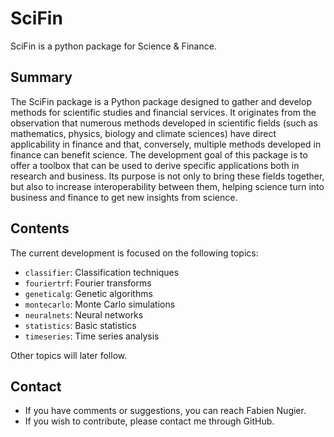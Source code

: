 # SciFin
SciFin is a python package for Science &amp; Finance.

## Summary

The SciFin package is a Python package designed to gather and develop methods for scientific studies and financial services. It originates from the observation that numerous methods developed in scientific fields (such as mathematics, physics, biology and climate sciences) have direct applicability in finance and that, conversely, multiple methods developed in finance can benefit science. The development goal of this package is to offer a toolbox that can be used to derive specific applications both in research and business. Its purpose is not only to bring these fields together, but also to increase interoperability between them, helping science turn into business and finance to get new insights from science.


## Contents

The current development is focused on the following topics:
- `classifier`: Classification techniques
- `fouriertrf`: Fourier transforms
- `geneticalg`: Genetic algorithms
- `montecarlo`: Monte Carlo simulations
- `neuralnets`: Neural networks
- `statistics`: Basic statistics
- `timeseries`: Time series analysis

Other topics will later follow.

## Contact

- If you have comments or suggestions, you can reach Fabien Nugier.
- If you wish to contribute, please contact me through GitHub.





